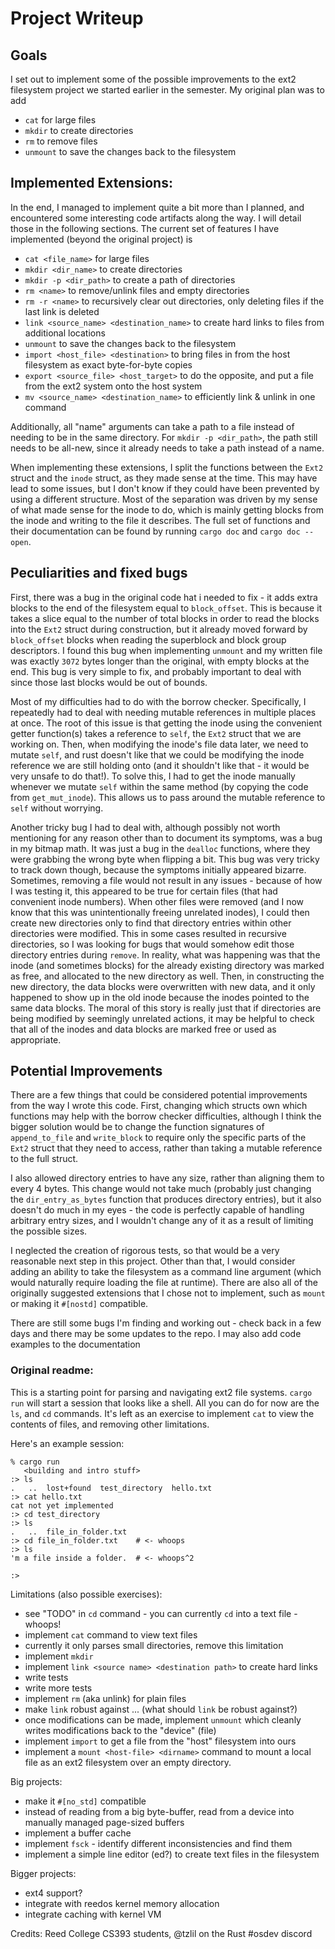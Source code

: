 # Project Writeup

## Goals

I set out to implement some of the possible improvements to the ext2 filesystem project we started earlier in the semester.  My original plan was to add
 - `cat` for large files
 - `mkdir` to create directories
 - `rm` to remove files
 - `unmount` to save the changes back to the filesystem
 

## Implemented Extensions:

In the end, I managed to implement quite a bit more than I planned, and encountered some interesting code artifacts along the way.  I will detail those in the following sections.  The current set of features I have implemented (beyond the original project) is
 - `cat <file_name>` for large files
 - `mkdir <dir_name>` to create directories
  - `mkdir -p <dir_path>` to create a path of directories
 - `rm <name>` to remove/unlink files and empty directories
  - `rm -r <name>` to recursively clear out directories, only deleting files if the last link is deleted
 - `link <source_name> <destination_name>` to create hard links to files from additional locations
 - `unmount` to save the changes back to the filesystem
 - `import <host_file> <destination>` to bring files in from the host filesystem as exact byte-for-byte copies
 - `export <source_file> <host_target>` to do the opposite, and put a file from the ext2 system onto the host system
 - `mv <source_name> <destination_name>` to efficiently link & unlink in one command
 
Additionally, all "name" arguments can take a path to a file instead of needing to be in the same directory.  For `mkdir -p <dir_path>`, the path still needs to be all-new, since it already needs to take a path instead of a name.

When implementing these extensions, I split the functions between the `Ext2` struct and the `inode` struct, as they made sense at the time.  This may have lead to some issues, but I don't know if they could have been prevented by using a different structure.  Most of the separation was driven by my sense of what made sense for the inode to do, which is mainly getting blocks from the inode and writing to the file it describes.  The full set of functions and their documentation can be found by running `cargo doc` and `cargo doc --open`.

## Peculiarities and fixed bugs

First, there was a bug in the original code hat i needed to fix - it adds extra blocks to the end of the filesystem equal to `block_offset`.  This is because it takes a slice equal to the number of total blocks in order to read the blocks into the `Ext2` struct during construction, but it already moved forward by `block_offset` blocks when reading the superblock and block group descriptors.  I found this bug when implementing `unmount` and my written file was exactly `3072` bytes longer than the original, with empty blocks at the end.  This bug is very simple to fix, and probably important to deal with since those last blocks would be out of bounds.

Most of my difficulties had to do with the borrow checker.  Specifically, I repeatedly had to deal with needing mutable references in multiple places at once.  The root of this issue is that getting the inode using the convenient getter function(s) takes a reference to `self`, the `Ext2` struct that we are working on.  Then, when modifying the inode's file data later, we need to mutate `self`, and rust doesn't like that we could be modifying the inode reference we are still holding onto (and it shouldn't like that - it would be very unsafe to do that!).  To solve this, I had to get the inode manually whenever we mutate `self` within the same method (by copying the code from `get_mut_inode`).  This allows us to pass around the mutable reference to `self` without worrying.

Another tricky bug I had to deal with, although possibly not worth mentioning for any reason other than to document its symptoms, was a bug in my bitmap math.  It was just a bug in the `dealloc` functions, where they were grabbing the wrong byte when flipping a bit.  This bug was very tricky to track down though, because the symptoms initially appeared bizarre.  Sometimes, removing a file would not result in any issues - because of how I was testing it, this appeared to be true for certain files (that had convenient inode numbers).  When other files were removed (and I now know that this was unintentionally freeing unrelated inodes), I could then create new directories only to find that directory entries within other directories were modified.  This in some cases resulted in recursive directories, so I was looking for bugs that would somehow edit those directory entries during `remove`.  In reality, what was happening was that the inode (and sometimes blocks) for the already existing directory was marked as free, and allocated to the new directory as well.  Then, in constructing the new directory, the data blocks were overwritten with new data, and it only happened to show up in the old inode because the inodes pointed to the same data blocks.  The moral of this story is really just that if directories are being modified by seemingly unrelated actions, it may be helpful to check that all of the inodes and data blocks are marked free or used as appropriate.

## Potential Improvements

There are a few things that could be considered potential improvements from the way I wrote this code.  First, changing which structs own which functions may help with the borrow checker difficulties, although I think the bigger solution would be to change the function signatures of `append_to_file` and `write_block` to require only the specific parts of the `Ext2` struct that they need to access, rather than taking a mutable reference to the full struct.

I also allowed directory entries to have any size, rather than aligning them to every 4 bytes.  This change would not take much (probably just changing the `dir_entry_as_bytes` function that produces directory entries), but it also doesn't do much in my eyes - the code is perfectly capable of handling arbitrary entry sizes, and I wouldn't change any of it as a result of limiting the possible sizes.

I neglected the creation of rigorous tests, so that would be a very reasonable next step in this project.  Other than that, I would consider adding an ability to take the filesystem as a command line argument (which would naturally require loading the file at runtime).  There are also all of the originally suggested extensions that I chose not to implement, such as `mount` or making it `#[nostd]` compatible.

There are still some bugs I'm finding and working out - check back in a few days and there may be some updates to the repo.  I may also add code examples to the documentation

### Original readme:

This is a starting point for parsing and navigating ext2 file systems.
`cargo run` will start a session that looks like a shell. All you can
do for now are the `ls`, and `cd` commands.
It's left as an exercise to implement `cat` to view the contents of files,
and removing other limitations.

Here's an example session:
```
% cargo run
   <building and intro stuff>
:> ls
.	..	lost+found	test_directory	hello.txt	
:> cat hello.txt
cat not yet implemented
:> cd test_directory
:> ls
.	..	file_in_folder.txt	
:> cd file_in_folder.txt    # <- whoops
:> ls
'm a file inside a folder.  # <- whoops^2
	
:> 
```

Limitations (also possible exercises):

 - see "TODO" in `cd` command - you can currently `cd` into a text
   file - whoops!
 - implement `cat` command to view text files
 - currently it only parses small directories, remove this limitation
 - implement `mkdir`
 - implement `link <source name> <destination path>` to create hard
   links
 - write tests
 - write more tests
 - implement `rm` (aka unlink) for plain files
 - make `link` robust against ... (what should `link` be robust
   against?)
 - once modifications can be made, implement `unmount` which cleanly
   writes modifications back to the "device" (file)
 - implement `import` to get a file from the "host" filesystem into
   ours
 - implement a `mount <host-file> <dirname>` command to mount a local file as an ext2
   filesystem over an empty directory.


Big projects:

 - make it `#[no_std]` compatible
 - instead of reading from a big byte-buffer, read from a device into
   manually managed page-sized buffers
 - implement a buffer cache
 - implement `fsck` - identify different inconsistencies and find them
 - implement a simple line editor (ed?) to create text files in the
   filesystem

Bigger projects:

 - ext4 support?
 - integrate with reedos kernel memory allocation
 - integrate caching with kernel VM

Credits: Reed College CS393 students, @tzlil on the Rust #osdev discord
